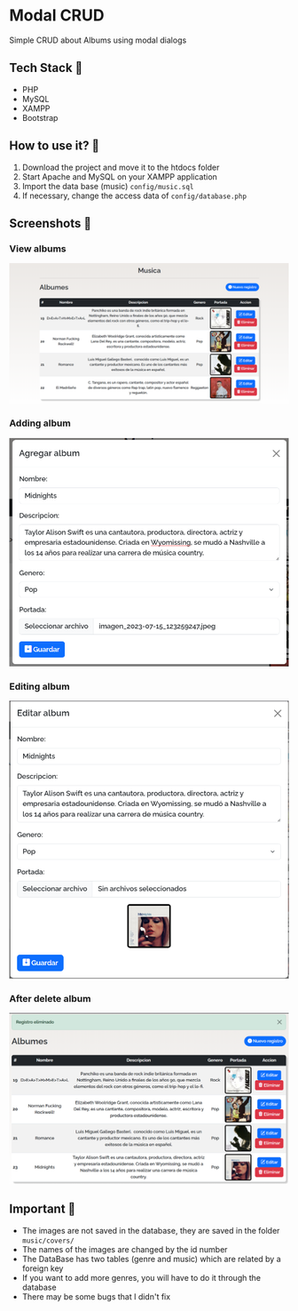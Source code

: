 # Modal CRUD

Simple CRUD about Albums using modal dialogs

## Tech Stack 🎯

* PHP
* MySQL
* XAMPP
* Bootstrap  

## How to use it? 🔧

1. Download the project and move it to the htdocs folder
2. Start Apache and MySQL on your XAMPP application
3. Import the data base (music) `config/music.sql`
4. If necessary, change the access data of `config/database.php`  

## Screenshots 📌

### View albums

![img1](assets/img/img1.png)

### Adding album

![img1](assets/img/img2.png)

### Editing album

![img1](assets/img/img3.png)

### After delete album

![img1](assets/img/img4.png)  


## Important 🔴  

* The images are not saved in the database, they are saved in the folder `music/covers/` 
* The names of the images are changed by the id number
* The DataBase has two tables (genre and music) which are related by a foreign key
* If you want to add more genres, you will have to do it through the database
* There may be some bugs that I didn't fix




 



